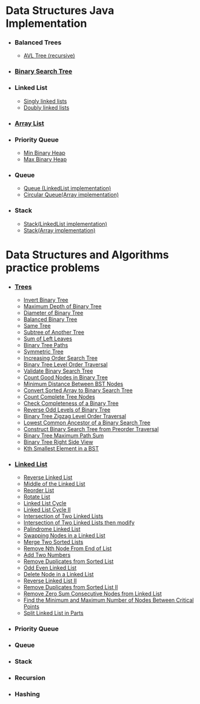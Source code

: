 # Data Structures Java Implementation
 - ### Balanced Trees
   - [AVL Tree (recursive)](https://github.com/RaghadHanon/Algorithms-data-structures-project/blob/main/DataStructures/AVLTree.java) 
 - ### [Binary Search Tree](https://github.com/RaghadHanon/Algorithms-data-structures-project/blob/main/DataStructures/BinarySearchTree.java)
 - ### Linked List 
   - [Singly linked lists](https://github.com/RaghadHanon/Algorithms-data-structures-project/blob/main/DataStructures/SinglyLinkedLists.java)
   - [Doubly linked lists](https://github.com/RaghadHanon/Algorithms-data-structures-project/blob/main/DataStructures/DoublyLinkedLists.java)
 - ### [Array List ](https://github.com/RaghadHanon/Algorithms-data-structures-project/blob/main/DataStructures/ArrayList.java)
 - ### Priority Queue
   - [Min Binary Heap](https://github.com/RaghadHanon/Algorithms-data-structures-project/blob/main/DataStructures/MinBinaryHeap.java)
   - [Max Binary Heap](https://github.com/RaghadHanon/Algorithms-data-structures-project/blob/main/DataStructures/MaxBinaryHeap.java)
 - ### Queue
     - [Queue (LinkedList implementation)](https://github.com/RaghadHanon/Algorithms-data-structures-project/blob/main/DataStructures/Queue.java)
     - [Circular Queue(Array implementation)](https://github.com/RaghadHanon/Algorithms-data-structures-project/blob/main/DataStructures/CircularQueue.java)
 - ### Stack
   - [Stack(LinkedList implementation)](https://github.com/RaghadHanon/Algorithms-data-structures-project/blob/main/DataStructures/StackLinkedList.java)
   - [Stack(Array implementation)](https://github.com/RaghadHanon/Algorithms-data-structures-project/blob/main/DataStructures/ArrayList.java)
   
   
 
 # Data Structures and Algorithms practice problems
  - ### [Trees](https://github.com/RaghadHanon/Algorithms-data-structures/tree/main/Data%20Structures%20and%20Algorithms%20practice%20problems/Trees) 
    - [ Invert Binary Tree](https://github.com/RaghadHanon/Algorithms-data-structures/blob/main/Data%20Structures%20and%20Algorithms%20practice%20problems/Trees/Invert%20Binary%20Tree.java)
    - [ Maximum Depth of Binary Tree](https://github.com/RaghadHanon/Algorithms-data-structures/blob/main/Data%20Structures%20and%20Algorithms%20practice%20problems/Trees/%20Maximum%20Depth%20of%20Binary%20Tree.java)
    - [Diameter of Binary Tree](https://github.com/RaghadHanon/Algorithms-data-structures/blob/main/Data%20Structures%20and%20Algorithms%20practice%20problems/Trees/Diameter%20of%20Binary%20Tree.java)
    - [Balanced Binary Tree](https://github.com/RaghadHanon/Algorithms-data-structures/blob/main/Data%20Structures%20and%20Algorithms%20practice%20problems/Trees/Balanced%20Binary%20Tree.java)
    - [Same Tree](https://github.com/RaghadHanon/Algorithms-data-structures/blob/main/Data%20Structures%20and%20Algorithms%20practice%20problems/Trees/Same%20Tree.java)
    - [Subtree of Another Tree](https://github.com/RaghadHanon/Algorithms-data-structures/blob/main/Data%20Structures%20and%20Algorithms%20practice%20problems/Trees/Subtree%20of%20Another%20Tree.java)
    - [ Sum of Left Leaves](https://github.com/RaghadHanon/Algorithms-data-structures/blob/main/Data%20Structures%20and%20Algorithms%20practice%20problems/Trees/%20Sum%20of%20Left%20Leaves.java)
    - [Binary Tree Paths](https://github.com/RaghadHanon/Algorithms-data-structures/tree/main/Data%20Structures%20and%20Algorithms%20practice%20problems/Trees)
    - [Symmetric Tree](https://github.com/RaghadHanon/Algorithms-data-structures/blob/main/Data%20Structures%20and%20Algorithms%20practice%20problems/Trees/Symmetric%20Tree.java)
    - [Increasing Order Search Tree](https://github.com/RaghadHanon/Algorithms-data-structures/blob/main/Data%20Structures%20and%20Algorithms%20practice%20problems/Trees/Increasing%20Order%20Search%20Tree.java)
    - [Binary Tree Level Order Traversal](https://github.com/RaghadHanon/Algorithms-data-structures/blob/main/Data%20Structures%20and%20Algorithms%20practice%20problems/Trees/Binary%20Tree%20Level%20Order%20Traversal.java)
    - [Validate Binary Search Tree](https://github.com/RaghadHanon/Algorithms-data-structures/blob/main/Data%20Structures%20and%20Algorithms%20practice%20problems/Trees/Validate%20Binary%20Search%20Tree.java)
    - [Count Good Nodes in Binary Tree](https://github.com/RaghadHanon/Algorithms-data-structures/blob/main/Data%20Structures%20and%20Algorithms%20practice%20problems/Trees/%20Count%20Good%20Nodes%20in%20Binary%20Tree.java)
    - [Minimum Distance Between BST Nodes](https://github.com/RaghadHanon/Algorithms-data-structures/blob/main/Data%20Structures%20and%20Algorithms%20practice%20problems/Trees/Minimum%20Distance%20Between%20BST%20Nodes.java)
    - [Convert Sorted Array to Binary Search Tree](https://github.com/RaghadHanon/Algorithms-data-structures/blob/main/Data%20Structures%20and%20Algorithms%20practice%20problems/Trees/Convert%20Sorted%20Array%20to%20Binary%20Search%20Tree.java)
    - [Count Complete Tree Nodes](https://github.com/RaghadHanon/Algorithms-data-structures/blob/main/Data%20Structures%20and%20Algorithms%20practice%20problems/Trees/Count%20Complete%20Tree%20Nodes.java)
    - [Check Completeness of a Binary Tree](https://github.com/RaghadHanon/Algorithms-data-structures/blob/main/Data%20Structures%20and%20Algorithms%20practice%20problems/Trees/Check%20Completeness%20of%20a%20Binary%20Tree.java)
    - [Reverse Odd Levels of Binary Tree](https://github.com/RaghadHanon/Algorithms-data-structures/blob/main/Data%20Structures%20and%20Algorithms%20practice%20problems/Trees/Reverse%20Odd%20Levels%20of%20Binary%20Tree.java)
    - [ Binary Tree Zigzag Level Order Traversal](https://github.com/RaghadHanon/Algorithms-data-structures/blob/main/Data%20Structures%20and%20Algorithms%20practice%20problems/Trees/%20Binary%20Tree%20Zigzag%20Level%20Order%20Traversal.java)
    - [Lowest Common Ancestor of a Binary Search Tree](https://github.com/RaghadHanon/Algorithms-data-structures/blob/main/Data%20Structures%20and%20Algorithms%20practice%20problems/Trees/Lowest%20Common%20Ancestor%20of%20a%20Binary%20Search%20Tree.java)
    - [Construct Binary Search Tree from Preorder Traversal](https://github.com/RaghadHanon/Algorithms-data-structures/blob/main/Data%20Structures%20and%20Algorithms%20practice%20problems/Trees/Construct%20Binary%20Search%20Tree%20from%20Preorder%20Traversal.java)
    - [Binary Tree Maximum Path Sum](https://github.com/RaghadHanon/Algorithms-data-structures/blob/main/Data%20Structures%20and%20Algorithms%20practice%20problems/Trees/Binary%20Tree%20Maximum%20Path%20Sum.java)
    - [Binary Tree Right Side View](https://github.com/RaghadHanon/Algorithms-data-structures/blob/main/Data%20Structures%20and%20Algorithms%20practice%20problems/Trees/Binary%20Tree%20Right%20Side%20View.java)
    - [Kth Smallest Element in a BST](https://github.com/RaghadHanon/Algorithms-data-structures/blob/main/Data%20Structures%20and%20Algorithms%20practice%20problems/Trees/Kth%20Smallest%20Element%20in%20a%20BST.java)
  - ### [Linked List](https://github.com/RaghadHanon/Algorithms-and-data-structures/tree/main/Data%20Structures%20and%20Algorithms%20practice%20problems/LinkedList)
    - [Reverse Linked List](https://github.com/RaghadHanon/Algorithms-and-data-structures/blob/main/Data%20Structures%20and%20Algorithms%20practice%20problems/LinkedList/Reverse%20Linked%20List.java)
    - [Middle of the Linked List](https://github.com/RaghadHanon/Algorithms-and-data-structures/blob/main/Data%20Structures%20and%20Algorithms%20practice%20problems/LinkedList/Middle%20of%20the%20Linked%20List.java)
    - [Reorder List](https://github.com/RaghadHanon/Algorithms-and-data-structures/blob/main/Data%20Structures%20and%20Algorithms%20practice%20problems/LinkedList/Reorder%20List.java)
    - [Rotate List](https://github.com/RaghadHanon/Algorithms-and-data-structures/blob/main/Data%20Structures%20and%20Algorithms%20practice%20problems/LinkedList/%20Rotate%20List.java)
    - [ Linked List Cycle](https://github.com/RaghadHanon/Algorithms-and-data-structures/blob/main/Data%20Structures%20and%20Algorithms%20practice%20problems/LinkedList/%20Linked%20List%20Cycle.java)
    - [Linked List Cycle II](https://github.com/RaghadHanon/Algorithms-and-data-structures/blob/main/Data%20Structures%20and%20Algorithms%20practice%20problems/LinkedList/Linked%20List%20Cycle%20II.java)
    - [Intersection of Two Linked Lists](https://github.com/RaghadHanon/Algorithms-and-data-structures/blob/main/Data%20Structures%20and%20Algorithms%20practice%20problems/LinkedList/Intersection%20of%20Two%20Linked%20Lists.java)
    - [ Intersection of Two Linked Lists then modify](https://github.com/RaghadHanon/Algorithms-and-data-structures/blob/main/Data%20Structures%20and%20Algorithms%20practice%20problems/LinkedList/%20Intersection%20of%20Two%20Linked%20Lists%20then%20modify.java)
    - [Palindrome Linked List](https://github.com/RaghadHanon/Algorithms-and-data-structures/blob/main/Data%20Structures%20and%20Algorithms%20practice%20problems/LinkedList/Palindrome%20Linked%20List.java)
    - [ Swapping Nodes in a Linked List](https://github.com/RaghadHanon/Algorithms-and-data-structures/blob/main/Data%20Structures%20and%20Algorithms%20practice%20problems/LinkedList/%20Swapping%20Nodes%20in%20a%20Linked%20List.java)
    - [ Merge Two Sorted Lists](https://github.com/RaghadHanon/Algorithms-and-data-structures/blob/main/Data%20Structures%20and%20Algorithms%20practice%20problems/LinkedList/%20Merge%20Two%20Sorted%20Lists.java)
    - [Remove Nth Node From End of List](https://github.com/RaghadHanon/Algorithms-and-data-structures/blob/main/Data%20Structures%20and%20Algorithms%20practice%20problems/LinkedList/Remove%20Nth%20Node%20From%20End%20of%20List.java)
    - [Add Two Numbers](https://github.com/RaghadHanon/Algorithms-and-data-structures/blob/main/Data%20Structures%20and%20Algorithms%20practice%20problems/LinkedList/Add%20Two%20Numbers.java)
    - [Remove Duplicates from Sorted List](https://github.com/RaghadHanon/Algorithms-and-data-structures/blob/main/Data%20Structures%20and%20Algorithms%20practice%20problems/LinkedList/Remove%20Duplicates%20from%20Sorted%20List.java)
    - [Odd Even Linked List](https://github.com/RaghadHanon/Algorithms-and-data-structures/blob/main/Data%20Structures%20and%20Algorithms%20practice%20problems/LinkedList/Odd%20Even%20Linked%20List.java)
    - [Delete Node in a Linked List](https://github.com/RaghadHanon/Algorithms-and-data-structures/blob/main/Data%20Structures%20and%20Algorithms%20practice%20problems/LinkedList/Delete%20Node%20in%20a%20Linked%20List.java)
    - [Reverse Linked List II](https://github.com/RaghadHanon/Algorithms-and-data-structures/blob/main/Data%20Structures%20and%20Algorithms%20practice%20problems/LinkedList/Reverse%20Linked%20List%20II.java)
    - [Remove Duplicates from Sorted List II](https://github.com/RaghadHanon/Algorithms-and-data-structures/blob/main/Data%20Structures%20and%20Algorithms%20practice%20problems/LinkedList/Remove%20Duplicates%20from%20Sorted%20List%20II.java)
    - [ Remove Zero Sum Consecutive Nodes from Linked List](https://github.com/RaghadHanon/Algorithms-and-data-structures/blob/main/Data%20Structures%20and%20Algorithms%20practice%20problems/LinkedList/%20Remove%20Zero%20Sum%20Consecutive%20Nodes%20from%20Linked%20List.java)
    - [ Find the Minimum and Maximum Number of Nodes Between Critical Points](https://github.com/RaghadHanon/Algorithms-and-data-structures/blob/main/Data%20Structures%20and%20Algorithms%20practice%20problems/LinkedList/%20Find%20the%20Minimum%20and%20Maximum%20Number%20of%20Nodes%20Between%20Critical%20Points.java)
    - [Split Linked List in Parts](https://github.com/RaghadHanon/Algorithms-and-data-structures/blob/main/Data%20Structures%20and%20Algorithms%20practice%20problems/LinkedList/Split%20Linked%20List%20in%20Parts.java)
  - ### Priority Queue
  - ### Queue
  - ### Stack
  - ### Recursion
  - ### Hashing
  
 
